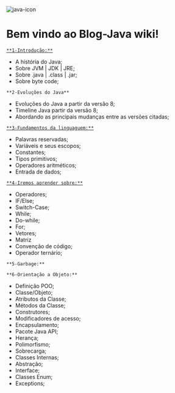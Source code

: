 
![java-icon](https://user-images.githubusercontent.com/40298927/174925141-07490c3f-d64f-4db3-b6b5-e32329127264.png) 

# **Bem vindo ao Blog-Java wiki!**

<a href="https://github.com/agathapaiiva/blog-java/blob/b22a4cb93d792528ecdd5e06a2e947b02bc258e7/docs/capitulo_01.md">`**1-Introdução:**` </a>

* A história do Java;
* Sobre JVM | JDK | JRE;
* Sobre .java | .class | .jar;  
* Sobre byte code;

`**2-Evoluções do Java**`

* Evoluções do Java a partir da versão 8;
* Timeline Java partir da versão 8;
* Abordando as principais mudanças entre as versões citadas;

<a href="https://github.com/agathapaiiva/blog-java/blob/f7d72cd3a75fd69cc5a26525cc9b3d095e79e9f4/docs/capitulo_03.md">`**3-Fundamentos da linguaguem:**` </a>

* Palavras reservadas;
* Variáveis e seus escopos;
* Constantes;
* Tipos primitivos;
* Operadores aritméticos;
* Entrada de dados;

<a href="https://github.com/agathapaiiva/blog-java/blob/f7d72cd3a75fd69cc5a26525cc9b3d095e79e9f4/docs/capitulo_04-operadores.md">`**4-Iremos aprender sobre:**` </a>
* Operadores; 
* IF/Else;
* Switch-Case;
* While;
* Do-while;
* For;
* Vetores;
* Matriz
* Convenção de código;
* Operador ternário;

`**5-Garbage:**`

`**6-Orientação a Objeto:** `

* Definição POO;
* Classe/Objeto;
* Atributos da Classe;
* Métodos da Classe; 
* Construtores;
* Modificadores de acesso; 
* Encapsulamento;
* Pacote Java API;
* Herança;
* Polimorfismo;
* Sobrecarga;
* Classes Internas;
* Abstração;
* Interface;
* Classes Enum;
* Exceptions;
